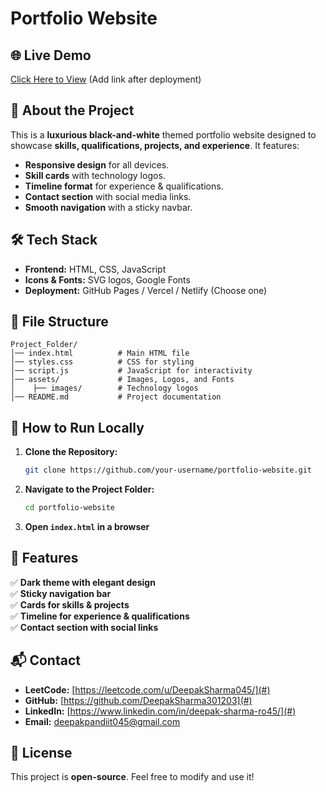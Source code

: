 # Portfolio Website

## 🌐 Live Demo
[Click Here to View](#) (Add link after deployment)

## 📌 About the Project
This is a **luxurious black-and-white** themed portfolio website designed to showcase **skills, qualifications, projects, and experience**. It features:
- **Responsive design** for all devices.
- **Skill cards** with technology logos.
- **Timeline format** for experience & qualifications.
- **Contact section** with social media links.
- **Smooth navigation** with a sticky navbar.

## 🛠️ Tech Stack
- **Frontend:** HTML, CSS, JavaScript
- **Icons & Fonts:** SVG logos, Google Fonts
- **Deployment:** GitHub Pages / Vercel / Netlify (Choose one)

## 📁 File Structure
```
Project_Folder/
│── index.html          # Main HTML file
│── styles.css          # CSS for styling
│── script.js           # JavaScript for interactivity
│── assets/             # Images, Logos, and Fonts
│    ├── images/        # Technology logos
│── README.md           # Project documentation
```

## 🚀 How to Run Locally
1. **Clone the Repository:**
   ```sh
   git clone https://github.com/your-username/portfolio-website.git
   ```
2. **Navigate to the Project Folder:**
   ```sh
   cd portfolio-website
   ```
3. **Open `index.html` in a browser**

## 📌 Features
✅ **Dark theme with elegant design**  
✅ **Sticky navigation bar**  
✅ **Cards for skills & projects**  
✅ **Timeline for experience & qualifications**  
✅ **Contact section with social links**  

## 📬 Contact
- **LeetCode:** [https://leetcode.com/u/DeepakSharma045/](#)
- **GitHub:** [https://github.com/DeepakSharma301203](#)
- **LinkedIn:** [https://www.linkedin.com/in/deepak-sharma-ro45/](#)
- **Email:** deepakpandiit045@gmail.com

## 📜 License
This project is **open-source**. Feel free to modify and use it!

